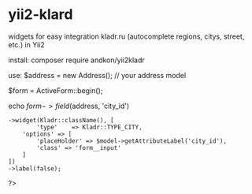 # yii2-klard
widgets for easy integration kladr.ru (autocomplete regions, citys, street, etc.) in Yii2

install:
composer require andkon/yii2kladr

use:
    $address = new Address(); // your address model

$form = ActiveForm::begin();

echo $form->field($address, 'city_id')

    ->widget(Kladr::className(), [
            'type'    => Kladr::TYPE_CITY,
        'options' => [
            'placeHolder' => $model->getAttributeLabel('city_id'),
            'class' => 'form__input'
        ]
    ])
    ->label(false);
?>

